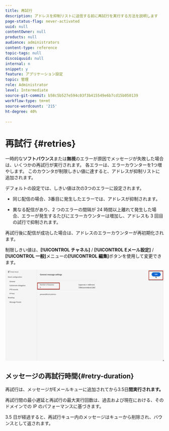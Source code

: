 ```yaml
---
title: 再試行
description: アドレスを抑制リストに送信する前に再試行を実行する方法を説明します
page-status-flag: never-activated
uuid: null
contentOwner: null
products: null
audience: administrators
content-type: reference
topic-tags: null
discoiquuid: null
internal: n
snippet: y
feature: アプリケーション設定
topic: 管理
role: Administrator
level: Intermediate
source-git-commit: b58c5b527e594c03f3b415549e6b7cd15b050139
workflow-type: tm+mt
source-wordcount: '215'
ht-degree: 40%

---
```



# 再試行 {#retries}

一時的な&#x200B;**ソフトバウンス**&#x200B;または&#x200B;**無視**&#x200B;のエラーが原因でメッセージが失敗した場合は、いくつかの再試行が実行されます。 各エラーは、エラーカウンターを1つ増やします。 このカウンタが制限しきい値に達すると、アドレスが抑制リストに追加されます。

デフォルトの設定<!--so can you edit this setting or not?? contradictory information was given-->では、しきい値は次の3つのエラーに設定されます。

* 同じ配信の場合、3番目に発生したエラーでは、アドレスが抑制されます。

* 異なる配信があり、2 つのエラーの間隔が 24 時間以上離れて発生した場合、エラーが発生するたびにエラーカウンターは増加し、アドレスも 3 回目の試行で抑制されます。

再試行後に配信が成功した場合は、アドレスのエラーカウンターが再初期化されます。

制限しきい値は、**[!UICONTROL チャネル]** / **[!UICONTROL Eメール設定]** / **[!UICONTROL 一般]**&#x200B;メニューの&#x200B;**[!UICONTROL 編集]**&#x200B;ボタンを使用して変更できます。<!--currently you can edit this in staging // now I see in UI: Suppression rule > Bounce days??? > 4-->

![](../assets/retries-edition.png)

## メッセージの再試行時間{#retry-duration}

再試行は、メッセージがEメールキューに追加されてから3.5日&#x200B;**間実行されます。**

再試行間の最小遅延と再試行の最大実行回数は、<!--managed by the Enhanced MTA,-->過去および現在における、そのドメインでの IP のパフォーマンスに基づきます。

3.5 日が経過すると、再試行キュー内のメッセージはキューから削除され、バウンスとして返されます。<!--???-->